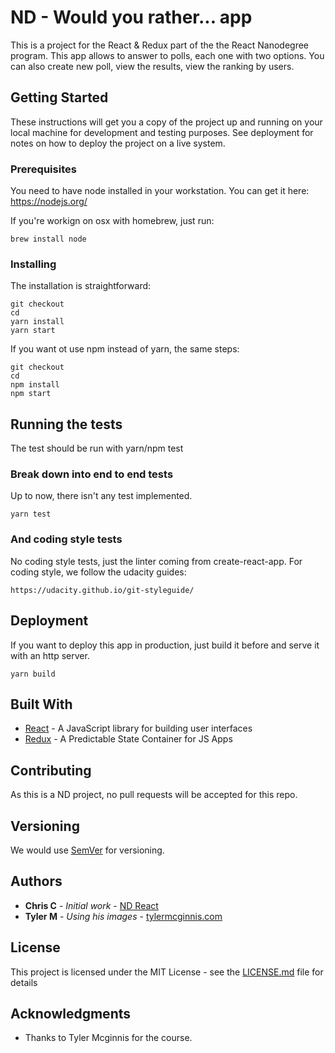 # ND - Would you rather... app

This is a project for the React & Redux part of the the React Nanodegree program.
This app allows to answer to polls, each one with two options. You can also create
new poll, view the results, view the ranking by users.

## Getting Started

These instructions will get you a copy of the project up and running on your local machine for development and testing purposes. See deployment for notes on how to deploy the project on a live system.

### Prerequisites

You need to have node installed in your workstation.
You can get it here: https://nodejs.org/

If you're workign on osx with homebrew, just run:
```
brew install node
```

### Installing

The installation is straightforward:

```
git checkout
cd
yarn install
yarn start
```

If you want ot use npm instead of yarn, the same steps:

```
git checkout
cd
npm install
npm start
```

## Running the tests

The test should be run with yarn/npm test

### Break down into end to end tests

Up to now, there isn't any test implemented.

```
yarn test
```

### And coding style tests

No coding style tests, just the linter coming from create-react-app.
For coding style, we follow the udacity guides:

```
https://udacity.github.io/git-styleguide/
```

## Deployment

If you want to deploy this app in production, just build it before and
serve it with an http server.

```
yarn build
```

## Built With

* [React](https://reactjs.org/) - A JavaScript library for building user interfaces
* [Redux](https://redux.js.org/) - A Predictable State Container for JS Apps

## Contributing

As this is a ND project, no pull requests will be accepted for this repo.

## Versioning

We would use [SemVer](http://semver.org/) for versioning.

## Authors

* **Chris C** - *Initial work* - [ND React](https://www.udacity.com/course/react-nanodegree--nd019)
* **Tyler M** - *Using his images* - [tylermcginnis.com](https://tylermcginnis.com/)

## License

This project is licensed under the MIT License - see the [LICENSE.md](LICENSE.md) file for details

## Acknowledgments

* Thanks to Tyler Mcginnis for the course.
